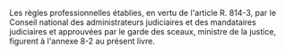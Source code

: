 
  
Les règles professionnelles établies, en vertu de l'article R. 814-3, par le Conseil national des administrateurs judiciaires et des mandataires judiciaires et approuvées par le garde des sceaux, ministre de la justice, figurent à l'annexe 8-2 au présent livre.

